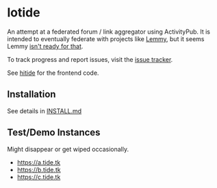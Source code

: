 # lotide
An attempt at a federated forum / link aggregator using ActivityPub.
It is intended to eventually federate with projects like [Lemmy](https://github.com/lemmynet/lemmy), but it seems Lemmy [isn't ready for that](https://todo.sr.ht/~vpzom/lotide/8).

To track progress and report issues, visit the [issue tracker](https://todo.sr.ht/~vpzom/lotide).

See [hitide](https://git.sr.ht/~vpzom/hitide) for the frontend code.

## Installation
See details in [INSTALL.md](https://git.sr.ht/~vpzom/lotide/tree/master/doc/INSTALL.md)

## Test/Demo Instances
Might disappear or get wiped occasionally.

 - https://a.tide.tk
 - https://b.tide.tk
 - https://c.tide.tk
